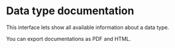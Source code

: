 # Data type documentation

This interface lets show all available information about a data type. 

You can export documentations as PDF and HTML.